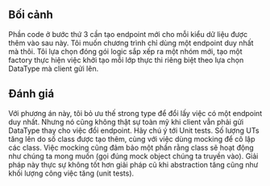 ## Bối cảnh
Phần code ở bước thứ 3 cần tạo endpoint mới cho mỗi kiểu dữ liệu được thêm vào sau này. Tôi muốn chương trình chỉ dùng một endpoint duy nhất mà thôi.
Tôi lựa chọn đóng gói logic sắp xếp ra một nhóm mới, tạo một factory thực hiện việc khởi tạo mỗi lớp thực thi riêng biệt theo lựa chọn DataType mà client gửi lên.
## Đánh giá
Với phương án này, tôi bỏ ưu thế strong type để đổi lấy việc có một endpoint duy nhất. Nhưng nó cũng không thật sự toàn mỹ khi client vẫn phải gửi DataType thay cho việc đổi endpoint.
Hãy chú ý tới Unit tests. Số lượng UTs tăng lên do số class được tạo thêm, cùng với việc dùng mocking để cô lập các class. Việc mocking cũng đảm bảo một phần rằng class sẽ hoạt động như chúng ta mong muốn (gọi đúng mock object chúng ta truyền vào).
Giải pháp này thực sự không tốt hơn giải pháp cũ khi abstraction tăng cũng như khối lượng công việc tăng (unit tests).
